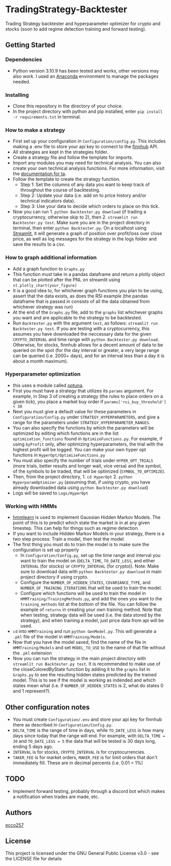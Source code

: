 # TradingStrategy-Backtester

Trading Strategy backtester and hyperparameter optimizer for crypto and stocks (soon to add regime detection training and forward testing). 

## Getting Started

### Dependencies

* Python version 3.10.9 has been tested and works, other versions may also work. I used an [Anaconda](https://www.anaconda.com) environment to manage the packages needed. 

### Installing

* Clone this repository in the directory of your choice. 
* In the project directory with python and pip installed, enter `pip install -r requirements.txt` in terminal.

### How to make a strategy

* First set up your configuration in `Configuration/config.py`. This includes making a .env file to store your api key to connect to the [finnhub](https://finnhub.io) API.
* All strategies are kept in the strategies folder.
* Create a strategy file and follow the template for imports.
* Import any modules you may need for technical analysis. You can also create your own technical analysis functions. For more information, visit the [documentation for ta](https://technical-analysis-library-in-python.readthedocs.io/en/latest/index.html).
* Follow the template to create the strategy function.
  * Step 1: Set the columns of any data you want to keep track of throughout the course of backtesting.
  * Step 2: Update your data (i.e. add on to price history and/or technical indicators data).
  * Step 3: Use your data to decide which orders to place on this tick.
* Now you can run 1. `python Backtester.py download` (if trading a cryptocurrency, otherwise skip to 2), then 2. `streamlit run Backtester.py test`. Make sure you are in the project directory in terminal, then enter `python Backtester.py`. On a localhost using [Streamlit](https://streamlit.io), it will generate a graph of position over profit/loss over close price, as well as log messages for the strategy in the logs folder and save the results to a csv. 

### How to graph additional information

* Add a graph function to `Graphs.py`
* This function must take in a pandas dataframe and return a plotly object that can be plotted after the PNL on streamlit using `st.plotly_chart(your_figure)`
* It is a good idea to, for whichever graph functions you plan to be using, assert that the data exists, as does the RSI example (the pandas dataframe that is passed in consists of all the data obtained from whichever strategy was run)
* At the end of the `Graphs.py` file, add to the `graphs` list whichever graphs you want and are applicable to the strategy to be backtested.
* Run `Backtester.py` with the argument `test`, as follows: `streamlit run Backtester.py test`. If you are testing with a cryptocurrency, this assumes you have downloaded the neccessary data for the given `CRYPTO_INTERVAL` and time range with `python Backtester.py download`. Otherwise, for stocks, finnhub allows for a decent amount of data to be queried on the spot (for the day interval or greater, a very large range can be queried (i.e. 2000+ days), and for an interval less than a day it is about a month maximum). 

### Hyperparameter optimization

* this uses a module called [optuna](https://optuna.org). 
* First you must have a strategy that utilizes its `params` argument. For example, in Step 3 of creating a strategy (the rules to place orders on a given tick), you place a market buy order if `params['rsi_buy_threshold'] < 30`
* Next you must give a default value for these parameters in `Configuration/Config.py` under `STRATEGY_HYPERPARAMETERS`, and give a range for the parameters under `STRATEGY_HYPERPARAMETER_RANGES`.
* You can also specify the functions by which the parameters will be optimized by editing which functions are in the list `optimization_functions` found in `OptimizeFunctions.py`. For example, if using `byProfit` only, after optimizing hyperparameters, the trial with the highest profit will be logged. You can make your own hyper opt functions in `HyperOpt/OptimizeFunctions.py`
* You must also specify the number of trials under `HYPER_OPT_TRIALS` (more trials, better results and longer wait, vice versa) and the symbol, of the symbols to be traded, that will be optimized (`SYMBOL_TO_OPTIMIZE`). 
* Then, from the project directory, 1. `cd HyperOpt` 2. `python HyperparamOptimizer.py` (assuming that, if using crypto, you have already downloaded data using `python Backtester.py download`)
* Logs will be saved to `Logs/HyperOpt`

### Working with HMMs

* [hmmlearn](https://hmmlearn.readthedocs.io/en/latest) is used to implement Gaussian Hidden Markov Models. The point of this is to predict which state the market is in at any given timestep. This can help for things such as regime detection.  
* If you want to include Hidden Markov Models in your strategy, there is a two step process: Train a model, then test the model. 
* The first thing you must do to train the model is to make sure the configuration is set up properly
  * In `Configuration/Config.py`, set up the time range and interval you want to train the model on (`DELTA_TIME`, `TO_DATE_LESS`, and either `INTERVAL` (for stocks) or `CRYPTO_INTERVAL` (for crypto)). Note: Make sure to download data with `python Backtester.py download` in main project directory if using crypto. 
  * Configure the `NUMBER_OF_HIDDEN_STATES`, `COVARIANCE_TYPE`, and `NUMBER_OF_TRAINING_ITERATIONS` that will be used to train the model.
  * Configure which functions will be used to train the model in `HMMTraining/TrainingMethods.py`, and add the ones you want to the `training_methods` list at the bottom of the file. You can follow the example of `returns` in creating your own training method. Note that when testing, strategy data will be used (i.e. the data stored by the strategy), and when training a model, just price data from api will be used. 
* `cd` into `HMMTraining` and run `python GenModel.py`. This will generate a `.pkl` file of the model in `HMMTraining/Models`. 
* Now that you have the model saved, find the name of the file in `HMMTraining/Models` and set `MODEL_TO_USE` to the name of that file without the `.pkl` extension
* Now you can run the strategy in the main project directory with `streamlit run Backtester.py test`. It is recommended to make use of the closeColoredByState function by adding it to the `graphs` list in `Graphs.py` to see the resulting hidden states predicted by the trained model. This is to see if the model is working as indended and which states mean what (i.e. if `NUMBER_OF_HIDDEN_STATES` is 2, what do states 0 and 1 represent?). 

## Other configuration notes

* You must create `Configuration/.env` and store your api key for finnhub there as described in `Configuration/Config.py`. 
* `DELTA_TIME` is the range of time in days, while `TO_DATE_LESS` is how many days since today that the range will end. For example, with `DELTA_TIME = 30` and `TO_DATE_LESS = 5` the data that will be tested is 30 days long, ending 5 days ago. 
* `INTERVAL` is for stocks, `CRYPTO_INTERVAL` is for cryptocurrencies. 
* `TAKER_FEE` is for market orders, `MAKER_FEE` is for limit orders that don't immediately fill. These are in decimal percents (i.e. 0.01 = 1%)

## TODO

* Implement forward testing, probably through a discord bot which makes a notification when trades are made, etc.

## Authors

[ecco257](https://github.com/ecco257)

## License

This project is licensed under the GNU General Public License v3.0 - see the LICENSE file for details
